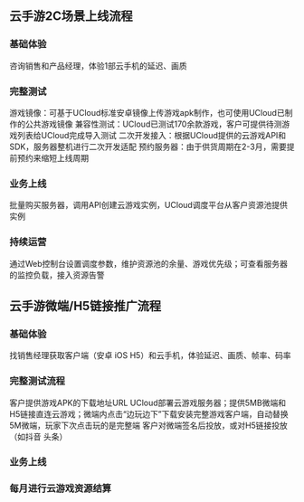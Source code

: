 ## 云手游2C场景上线流程
### 基础体验
咨询销售和产品经理，体验1部云手机的延迟、画质

### 完整测试
游戏镜像：可基于UCloud标准安卓镜像上传游戏apk制作，也可使用UCloud已制作的公共游戏镜像
兼容性测试：UCloud已测试170余款游戏，客户可提供待测游戏列表给UCloud完成导入测试
二次开发接入：根据UCloud提供的云游戏API和SDK，服务器整机进行二次开发适配
预约服务器：由于供货周期在2-3月，需要提前预约来缩短上线周期

### 业务上线
批量购买服务器，调用API创建云游戏实例，UCloud调度平台从客户资源池提供实例

### 持续运营
通过Web控制台设置调度参数，维护资源池的余量、游戏优先级；可查看服务器的监控负载，接入资源告警


## 云手游微端/H5链接推广流程
### 基础体验
找销售经理获取客户端（安卓 iOS H5）和云手机，体验延迟、画质、帧率、码率

### 完整测试流程
客户提供游戏APK的下载地址URL
UCloud部署云游戏服务器；提供5MB微端和H5链接直连云游戏；微端内点击“边玩边下”下载安装完整游戏客户端，自动替换5M微端，玩家下次点击玩的是完整端
客户对微端签名后投放，或对H5链接投放（如抖音 头条）

### 业务上线

### 每月进行云游戏资源结算
